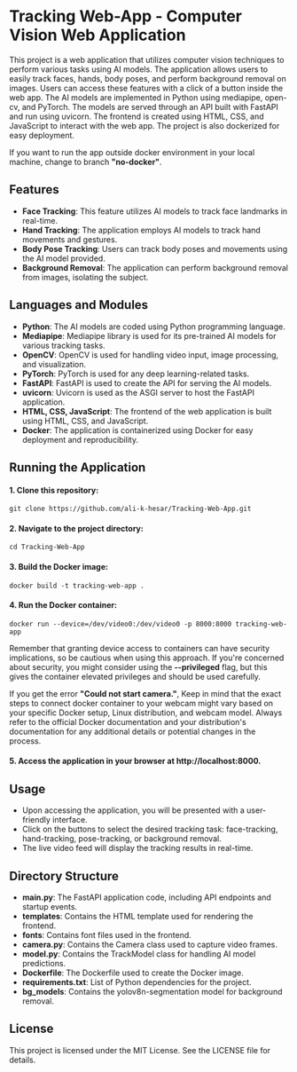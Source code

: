 # Tracking Web-App - Computer Vision Web Application

<!-- <div align="center">
  <p>
    <img width="100%" src="https://github.com/ali-k-hesar/pixel-shuffle-using-hand-tracking/assets/85279433/273d59f3-2fa8-47c1-a951-2af9251345e8"></a>
  </p>
</div>
 -->

This project is a web application that utilizes computer vision techniques to perform various tasks using AI models. The application allows users to easily track faces, hands, body poses, and perform background removal on images. Users can access these features with a click of a button inside the web app. The AI models are implemented in Python using mediapipe, open-cv, and PyTorch. The models are served through an API built with FastAPI and run using uvicorn. The frontend is created using HTML, CSS, and JavaScript to interact with the web app. The project is also dockerized for easy deployment.

If you want to run the app outside docker environment in your local machine, change to branch **"no-docker"**.

## Features

- **Face Tracking**: This feature utilizes AI models to track face landmarks in real-time.
- **Hand Tracking**: The application employs AI models to track hand movements and gestures.
- **Body Pose Tracking**: Users can track body poses and movements using the AI model provided.
- **Background Removal**: The application can perform background removal from images, isolating the subject.

## Languages and Modules

- **Python**: The AI models are coded using Python programming language.
- **Mediapipe**: Mediapipe library is used for its pre-trained AI models for various tracking tasks.
- **OpenCV**: OpenCV is used for handling video input, image processing, and visualization.
- **PyTorch**: PyTorch is used for any deep learning-related tasks.
- **FastAPI**: FastAPI is used to create the API for serving the AI models.
- **uvicorn**: Uvicorn is used as the ASGI server to host the FastAPI application.
- **HTML, CSS, JavaScript**: The frontend of the web application is built using HTML, CSS, and JavaScript.
- **Docker**: The application is containerized using Docker for easy deployment and reproducibility.

## Running the Application

#### 1. Clone this repository:

```shell
git clone https://github.com/ali-k-hesar/Tracking-Web-App.git

```

#### 2. Navigate to the project directory:

```shell
cd Tracking-Web-App
```

#### 3. Build the Docker image:

```shell
docker build -t tracking-web-app .
```

#### 4. Run the Docker container:

```shell
docker run --device=/dev/video0:/dev/video0 -p 8000:8000 tracking-web-app
```

Remember that granting device access to containers can have security implications, so be cautious when using this approach. If you're concerned about security, you might consider using the **--privileged** flag, but this gives the container elevated privileges and should be used carefully.

If you get the error **"Could not start camera."**, Keep in mind that the exact steps to connect docker container to your webcam might vary based on your specific Docker setup, Linux distribution, and webcam model. Always refer to the official Docker documentation and your distribution's documentation for any additional details or potential changes in the process.

#### 5. Access the application in your browser at http://localhost:8000.

## Usage

- Upon accessing the application, you will be presented with a user-friendly interface.
- Click on the buttons to select the desired tracking task: face-tracking, hand-tracking, pose-tracking, or background removal.
- The live video feed will display the tracking results in real-time.

## Directory Structure

- **main.py**: The FastAPI application code, including API endpoints and startup events.
- **templates**: Contains the HTML template used for rendering the frontend.
- **fonts**: Contains font files used in the frontend.
- **camera.py**: Contains the Camera class used to capture video frames.
- **model.py**: Contains the TrackModel class for handling AI model predictions.
- **Dockerfile**: The Dockerfile used to create the Docker image.
- **requirements.txt**: List of Python dependencies for the project.
- **bg_models**: Contains the yolov8n-segmentation model for background removal.

## License

This project is licensed under the MIT License. See the LICENSE file for details.